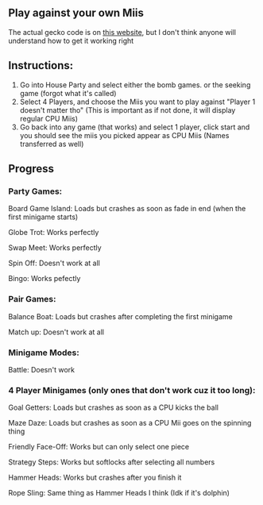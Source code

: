 ## Play against your own Miis

The actual gecko code is on [this website](https://b0sh1Mods.github.io/GeckoCodes.html), but I don't think anyone will understand how to get it working right

## Instructions:

1. Go into House Party and select either the bomb games. or the seeking game (forgot what it's called)
2. Select 4 Players, and choose the Miis you want to play against "Player 1 doesn't matter tho" (This is important as if not done, it will display regular CPU Miis)
3. Go back into any game (that works) and select 1 player, click start and you should see the miis you picked appear as CPU Miis (Names transferred as well)

## Progress

### Party Games:
Board Game Island: Loads but crashes as soon as fade in end (when the first minigame starts)

Globe Trot: Works perfectly

Swap Meet: Works perfectly

Spin Off: Doesn't work at all

Bingo: Works pefectly


### Pair Games:
Balance Boat: Loads but crashes after completing the first minigame

Match up: Doesn't work at all


### Minigame Modes:
Battle: Doesn't work


### 4 Player Minigames (only ones that don't work cuz it too long):
Goal Getters: Loads but crashes as soon as a CPU kicks the ball

Maze Daze: Loads but crashes as soon as a CPU Mii goes on the spinning thing

Friendly Face-Off: Works but can only select one piece

Strategy Steps: Works but softlocks after selecting all numbers

Hammer Heads: Works but crashes after you finish it

Rope Sling: Same thing as Hammer Heads I think (Idk if it's dolphin)
